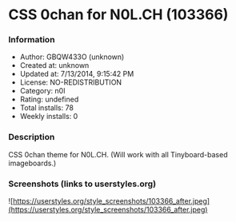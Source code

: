 # CSS 0chan for N0L.CH (103366)

### Information
- Author: GBQW433O (unknown)
- Created at: unknown
- Updated at: 7/13/2014, 9:15:42 PM
- License: NO-REDISTRIBUTION
- Category: n0l
- Rating: undefined
- Total installs: 78
- Weekly installs: 0


### Description
CSS 0chan theme for N0L.CH. (Will work with all Tinyboard-based imageboards.)


### Screenshots (links to userstyles.org)
![https://userstyles.org/style_screenshots/103366_after.jpeg](https://userstyles.org/style_screenshots/103366_after.jpeg)


